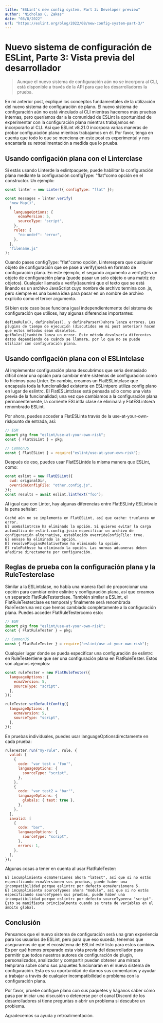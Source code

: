 ```yaml
---
title: "ESLint's new config system, Part 3: Developer preview"
author: "Nicholas C. Zakas"
date: "08/8/2022"
url: "https://eslint.org/blog/2022/08/new-config-system-part-3/"
---
```


# Nuevo sistema de configuración de ESLint, Parte 3: Vista previa del desarrollador

> Aunque el nuevo sistema de configuración aún no se incorpora al CLI, está disponible a través de la API para que los desarrolladores la prueba.

En mi anterior post, expliqué los conceptos fundamentales de la utilización del nuevo sistema de configuración de plano. El nuevo sistema de configuración aún no está vinculado al CLI mientras hacemos más pruebas internas, pero queríamos dar a la comunidad de ESLint la oportunidad de experimentar con la configuración plana mientras trabajamos en incorporarlo al CLI. Así que ESLint v8.21.0 incorpora varias maneras de probar configuración plana mientras trabajamos en él. Por favor, tenga en cuenta que todo lo que se menciona en este post es experimental y nos encantaría su retroalimentación a medida que lo prueba.

## Usando configación plana con el Linterclase

Si estás usando Linterde la eslintpaquete, puede habilitar la configuración plana mediante la configuración configType: "flat"como opción en el constructor. Un ejemplo:

```javascript
const linter = new Linter({ configType: "flat" });

const messages = linter.verify(
  "new Map()",
  {
    languageOptions: {
      ecmaVersion: 5,
      sourceType: "script",
    },
    rules: {
      "no-undef": "error",
    },
  },
  "filename.js"
);
```

Cuando pases configType: "flat"como opción, Linterespera que cualquier objeto de configuración que se pase a verify()será en formato de configuración plana. En este ejemplo, el segundo argumento a verify()es un objeto de configuración plana (puede pasar un solo objeto o una matriz de objetos). Cualquier llamada a verify()asumirá que el texto que se está linando es un archivo JavaScript cuyo nombre de archivo termina con .js, pero siempre es una buena idea para pasar en un nombre de archivo explícito como el tercer argumento.

Si bien este caso base funciona igual independientemente del sistema de configuración que utilices, hay algunas diferencias importantes:

    defineRule(), defineRules(), y defineParser()ahora lanza errores. Los plugins de tiempo de ejecución (discutidos en mi post anterior) hacen que estos métodos sean obsoletos.
    getRules()también lanza un error. Este método devolvería diferentes datos dependiendo de cuándo se llamara, por lo que no se puede utilizar con configuración plana.

## Usando configación plana con el ESLintclase

Al implementar configuración plana descubrimos que sería demasiado difícil crear una opción para cambiar entre sistemas de configuración como lo hicimos para Linter. En cambio, creamos un FlatESLintclase que encapsula toda la funcionalidad existente en ESLintpero utiliza config plano en lugar de eslintrc. El FlatESLintclase está pensada sólo como una vista previa de la funcionalidad; una vez que cambiamos a la configuración plana permanentemente, la corriente ESLintla clase se eliminará y FlatESLintserá renombrado ESLint.

Por ahora, puedes acceder a FlatESLinta través de la use-at-your-own-riskpunto de entrada, así:

```javascript
// ESM
import pkg from "eslint/use-at-your-own-risk";
const { FlatESLint } = pkg;

// CommonJS
const { FlatESLint } = require("eslint/use-at-your-own-risk");
```

Después de eso, puedes usar FlatESLintde la misma manera que ESLint, como:

```javascript
const eslint = new FlatESLint({
  cwd: originalDir,
  overrideConfigFile: "other.config.js",
});
const results = await eslint.lintText("foo");
```

Al igual que con Linter, hay algunas diferencias entre FlatESLinty ESLintvale la pena señalar:

    Caché aún no se implementa en FlatESLint, así que cache: truelanza un error.
    El useEslintrcse ha eliminado la opción. Si quieres evitar la carga automática de eslint.config.jssin especificar un archivo de configuración alternativa, establecido overrideConfigFile: true.
    El envsse ha eliminado la opción.
    El resolvePluginsRelativeTose ha eliminado la opción.
    El rulePathsse ha eliminado la opción. Las normas aduaneras deben añadirse directamente por configuración.

## Reglas de prueba con la configuración plana y la RuleTesterclase

Similar a la ESLintclase, no había una manera fácil de proporcionar una opción para cambiar entre eslintrc y configuración plana, así que creamos un separado FlatRuleTesterclase. También similar a ESLint, el FlatRuleTesterclase es temporal y finalmente será renombrada RuleTesteruna vez que hemos cambiado completamente a la configuración plana. Puedes acceder FlatRuleTestercomo esto:

```javascript
// ESM
import pkg from "eslint/use-at-your-own-risk";
const { FlatRuleTester } = pkg;

// CommonJS
const { FlatRuleTester } = require("eslint/use-at-your-own-risk");
```

Cualquier lugar donde se pueda especificar una configuración de eslintrc en RuleTestertiene que ser una configuración plana en FlatRuleTester. Estos son algunos ejemplos:

```javascript
const ruleTester = new FlatRuleTester({
  languageOptions: {
    ecmaVersion: 5,
    sourceType: "script",
  },
});

ruleTester.setDefaultConfig({
  languageOptions: {
    ecmaVersion: 5,
    sourceType: "script",
  },
});
```

En pruebas individuales, puedes usar languageOptionsdirectamente en cada prueba:

```javascript
ruleTester.run("my-rule", rule, {
  valid: [
    {
      code: "var test = 'foo'",
      languageOptions: {
        sourceType: "script",
      },
    },
    {
      code: "var test2 = 'bar'",
      languageOptions: {
        globals: { test: true },
      },
    },
  ],
  invalid: [
    {
      code: "bar",
      languageOptions: {
        sourceType: "script",
      },
      errors: 1,
    },
  ],
});
```

Algunas cosas a tener en cuenta al usar FlatRuleTester:

    El incumplimiento ecmaVersiones ahora "latest", así que si no estás especificando ecmaVersionen sus pruebas, puede haber una incompatibilidad porque eslintrc por defecto ecmaVersionera 5.
    El incumplimiento sourceTypees ahora "module", así que si no estás especificando sourceTypeen sus pruebas, puede haber una incompatibilidad porque eslintrc por defecto sourceTypeera "script". Esto se manifiesta principalmente cuando se trata de variables en el ámbito global.

## Conclusión

Pensamos que el nuevo sistema de configuración será una gran experiencia para los usuarios de ESLint, pero para que eso suceda, tenemos que asegurarnos de que el ecosistema de ESLint esté listo para estos cambios. Es por qué hemos preparado esta vista previa del desarrollador para permitir que todos nuestros autores de configuración de plugin, personalizados, analizador y compartir puedan obtener una mirada temprana sobre cómo sus paquetes funcionarán en el nuevo sistema de configuración. Esta es su oportunidad de darnos sus comentarios y ayudar a trabajar a través de cualquier incompatibilidad o problema con la configuración plana.

Por favor, pruebe configue plano con sus paquetes y háganos saber cómo pasa por iniciar una discusión o detenerse por el canal Discord de los desarrolladores si tiene preguntas o abrir un problema si descubre un problema.

Agradecemos su ayuda y retroalimentación.
